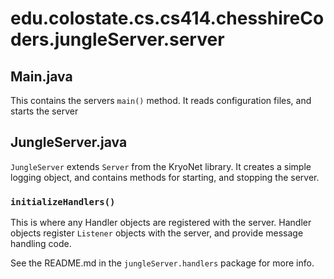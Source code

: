 # edu.colostate.cs.cs414.chesshireCoders.jungleServer.server

## Main.java
This contains the servers `main()` method. It reads configuration files, and starts the server

## JungleServer.java
`JungleServer` extends `Server` from the KryoNet library. It creates a simple logging object,
and contains methods for starting, and stopping the server.

### `initializeHandlers()`
This is where any Handler objects are registered with the server. Handler objects register `Listener`
objects with the server, and provide message handling code.

See the README.md in the `jungleServer.handlers` package for more info.